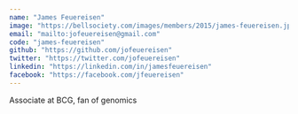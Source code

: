 ```yaml
---
name: "James Feuereisen"
image: "https://bellsociety.com/images/members/2015/james-feuereisen.jpg"
email: "mailto:jofeuereisen@gmail.com"
code: "james-feuereisen"
github: "https://github.com/jofeuereisen"
twitter: "https://twitter.com/jofeuereisen"
linkedin: "https://linkedin.com/in/jamesfeuereisen"
facebook: "https://facebook.com/jfeuereisen"
---
```

Associate at BCG, fan of genomics
